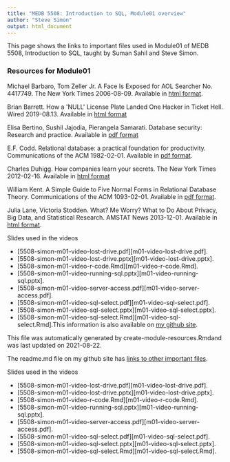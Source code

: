 ```yaml
---
title: "MEDB 5508: Introduction to SQL, Module01 overview"
author: "Steve Simon"
output: html_document
---
```


<!--This file was first created on 2021-07-28.-->

This page shows the links to important files used in Module01 of MEDB 5508, Introduction to SQL, taught by Suman Sahil and Steve Simon. 

### Resources for Module01<!--resources-readings-1-->

Michael Barbaro, Tom Zeller Jr. A Face Is Exposed for AOL Searcher No. 4417749. The New York Times 2006-08-09. Available in [html format][barb].

Brian Barrett. How a 'NULL' License Plate Landed One Hacker in Ticket Hell. Wired 2019-08.13. Available in [html format][barr]

Elisa Bertino, Sushil Jajodia, Pierangela Samarati. Database security: Research and practice. Available in [pdf format][bert]

E.F. Codd. Relational database: a practical foundation for productivity. Communications of the ACM 1982-02-01. Available in [pdf format][codd].

Charles Duhigg. How companies learn your secrets. The New York Times 2012-02-16. Available in [html format][duhi]

William Kent. A Simple Guide to Five Normal Forms in Relational Database Theory. Communications of the ACM 1093-02-01. Available in [pdf format][kent].

Julia Lane, Victoria Stodden. What? Me Worry? What to Do About Privacy, Big Data, and Statistical Research. AMSTAT News 2013-12-01. Available in [html format][lane].

<!--links-->

[barb]: https://www.nytimes.com/2006/08/09/technology/09aol.html
[barr]: https://www.wired.com/story/null-license-plate-landed-one-hacker-ticket-hell/
[bert]: https://courses.cs.washington.edu/courses/cse590q/03au/jajodia-is-95.pdf
[codd]: https://dl.acm.org/doi/pdf/10.1145/1283920.1283937
[duhi]: https://www.nytimes.com/2012/02/19/magazine/shopping-habits.html
[kent]: https://www.cs.dartmouth.edu/~cs61/Resources/Papers/CACM%20Kent%20Five%20Normal%20Forms.pdf
[lane]: https://magazine.amstat.org/blog/2013/12/01/bigdatastatresearch/






<!--resources-slides-1-->


 Slides used in the videos

+ [5508-simon-m01-video-lost-drive.pdf][m01-video-lost-drive.pdf].
+ [5508-simon-m01-video-lost-drive.pptx][m01-video-lost-drive.pptx].
+ [5508-simon-m01-video-r-code.Rmd][m01-video-r-code.Rmd].
+ [5508-simon-m01-video-running-sql.pptx][m01-video-running-sql.pptx].
+ [5508-simon-m01-video-server-access.pdf][m01-video-server-access.pdf].
+ [5508-simon-m01-video-sql-select.pdf][m01-video-sql-select.pdf].
+ [5508-simon-m01-video-sql-select.pptx][m01-video-sql-select.pptx].
+ [5508-simon-m01-video-sql-select.Rmd][m01-video-sql-select.Rmd].This information is also available on [my github site][thisf].

This file was automatically generated by create-module-resources.Rmdand was last updated on 2021-08-22.

The readme.md file on my github site has [links to other important files][mygit].

<!---my git--->
[thisf]: https://github.com/pmean/introduction-to-sql/blob/master/modules/5508-01-resources.md
[mygit]: https://github.com/pmean/introduction-to-sql/blob/master/README.md<!--resources-slides-1-->


 Slides used in the videos

+ [5508-simon-m01-video-lost-drive.pdf][m01-video-lost-drive.pdf].
+ [5508-simon-m01-video-lost-drive.pptx][m01-video-lost-drive.pptx].
+ [5508-simon-m01-video-r-code.Rmd][m01-video-r-code.Rmd].
+ [5508-simon-m01-video-running-sql.pptx][m01-video-running-sql.pptx].
+ [5508-simon-m01-video-server-access.pdf][m01-video-server-access.pdf].
+ [5508-simon-m01-video-sql-select.pdf][m01-video-sql-select.pdf].
+ [5508-simon-m01-video-sql-select.pptx][m01-video-sql-select.pptx].
+ [5508-simon-m01-video-sql-select.Rmd][m01-video-sql-select.Rmd].
